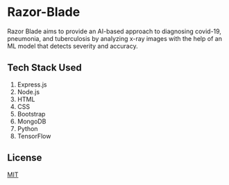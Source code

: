 # Razor-Blade

Razor Blade aims to provide an AI-based approach to diagnosing covid-19, pneumonia, and tuberculosis by analyzing x-ray images with the help of an ML model that detects severity and accuracy. 

## Tech Stack Used

1. Express.js
2. Node.js
3. HTML
4. CSS
5. Bootstrap
6. MongoDB
7. Python
8. TensorFlow

## License
[MIT](https://choosealicense.com/licenses/mit/)
